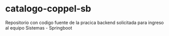 # catalogo-coppel-sb
Repositorio con codigo fuente de la pracica backend solicitada para ingreso al equipo Sistemas - Springboot
